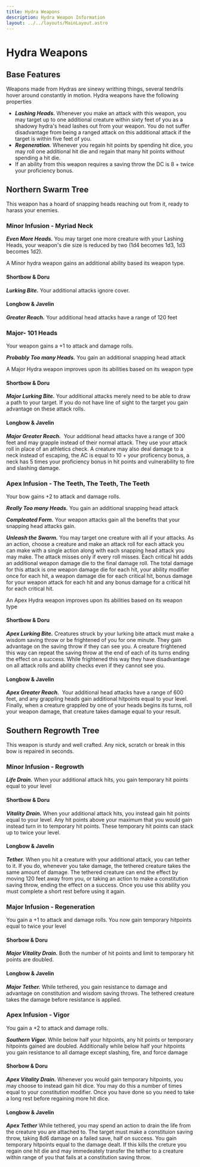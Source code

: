 ```yaml
---
title: Hydra Weapons
description: Hydra Weapon Information
layout: ../../layouts/MainLayout.astro
---
```

# Hydra Weapons

## Base Features
Weapons made from Hydras are sinewy writhing things, several tendrils hover around constantly in motion.
Hydra weapons have the following properties

* ***Lashing Heads.*** Whenever you make an attack with this weapon, you may target up to one additional creature within sixty feet of you as a shadowy hydra's head lashes out from your weapon. You do not suffer disadvantage from being a ranged attack on this additional attack if the target is within five feet of you.
* ***Regeneration.*** Whenever you regain hit points by spending hit dice, you may roll one additional hit die and regain that many hit points without spending a hit die.
* If an ability from this weapon requires a saving throw the DC is 8 + twice your proficiency bonus.

## Northern Swarm Tree
This weapon has a hoard of snapping heads reaching out from it, ready to harass your enemies.

### Minor Infusion - Myriad Neck
***Even More Heads.*** You may target one more creature with your Lashing Heads, your weapon's die size is reduced by two (1d4 becomes 1d3, 1d3 becomes 1d2).

A Minor hydra weapon gains an additional ability based its weapon type.

#### Shortbow & Doru
***Lurking Bite.*** Your additional attacks ignore cover.

#### Longbow & Javelin
***Greater Reach.*** Your additional head attacks have a range of 120 feet

### Major- 101 Heads
Your weapon gains a +1 to attack and damage rolls.

***Probably Too many Heads.*** You gain an additional snapping head attack

A Major Hydra weapon improves upon its abilities based on its weapon type

#### Shortbow & Doru
***Major Lurking Bite.*** Your additional attacks merely need to be able to draw a path to your target. If you do not have line of sight to the target you gain advantage on these attack rolls.

#### Longbow & Javelin
***Major Greater Reach.***  Your additional head attacks have a range of 300 feet and may grapple instead of their normal attack. They use your attack roll in place of an athletics check. A creature may also deal damage to a neck instead of escaping, the AC is equal to 10 + your proficency bonus, a neck has 5 times your proficiency bonus in hit points and vulnerability to fire and slashing damage.

### Apex Infusion - The Teeth, The Teeth, The Teeth

Your bow gains +2 to attack and damage rolls.

***Really Too many Heads.*** You gain an additional snapping head attack

***Compleated Form.*** Your weapon attacks gain all the benefits that your snapping head attacks gain.

***Unleash the Swarm.*** You may target one creature with all if your attacks. As an action, choose a creature and make an attack roll for each attack you can make with a single action along with each snapping head attack you may make. The attack misses only if every roll misses. Each critical hit adds an additional weapon damage die to the final damage roll. The total damage for this attack is one weapon damage die for each hit, your ability modifier once for each hit, a weapon damage die for each critical hit, bonus damage for your weapon attack for each hit and any bonus damage for a critical hit for each critical hit.

An Apex Hydra weapon improves upon its abilities based on its weapon type

#### Shortbow & Doru
***Apex Lurking Bite.*** Creatures struck by your lurking bite attack must make a wisdom saving throw or be frightened of you for one minute. They gain advantage on the saving throw if they can see you. A creature frightened this way can repeat the saving throw at the end of each of its turns ending the effect on a success. While frightened this way they have disadvantage on all attack rolls and ability checks even if they cannot see you.

#### Longbow & Javelin
***Apex Greater Reach.***  Your additional head attacks have a range of 600 feet, and any grappling heads gain additional hitpoints equal to your level. Finally, when a creature grappled by one of your heads begins its turns, roll your weapon damage, that creature takes damage equal to your result.

## Southern Regrowth Tree

This weapon is sturdy and well crafted. Any nick, scratch or break in this bow is repaired in seconds.

### Minor Infusion - Regrowth

***Life Drain.*** When your additional attack hits, you gain temporary hit points equal to your level

#### Shortbow & Doru

***Vitality Drain.*** When your additional attack hits, you instead gain hit points equal to your level. Any hit points above your maximum that you would gain instead turn in to temporary hit points. These temporary hit points can stack up to twice your level.

#### Longbow & Javelin

***Tether.*** When you hit a creature with your additional attack, you can tether to it. If you do, whenever you take damage, the tethered creature takes the same amount of damage. The tethered creature can end the effect by moving 120 feet away from you, or taking an action to make a constitution saving throw, ending the effect on a success. Once you use this ability you must complete a short rest before using it again.

### Major Infusion - Regeneration

You gain a +1 to attack and damage rolls. You now gain temporary hitpoints equal to twice your level

#### Shorbow & Doru
***Major Vitality Drain.*** Both the number of hit points and limit to temporary hit points are doubled.

#### Longbow & Javelin
***Major Tether.*** While tethered, you gain resistance to damage and advantage on constitution and wisdom saving throws. The tethered creature takes the damage before resistance is applied.

### Apex Infusion - Vigor
You gain a +2 to attack and damage rolls.

***Southern Vigor.*** While below half your hitpoints, any hit points or temporary hitpoints gained are doubled. Additionally while below half your hitpoints you gain resistance to all damage except slashing, fire, and force damage

#### Shorbow & Doru
***Apex Vitality Drain.*** Whenever you would gain temporary hitpoints, you may choose to instead gain hit dice. You may do this a number of times equal to your constitution modifier. Once you have done so you need to take a long rest before regaining more hit dice.

#### Longbow & Javelin
***Apex Tether*** While tethered, you may spend an action to drain the life from the creature you are attached to. The target must make a constituion saving throw, taking 8d6 damage on a failed save, half on success. You gain temporary hitpoints equal to the damage dealt. If this kills the creture you regain one hit die and may immedeately transfer the tether to a creature within range of you that fails at a constitution saving throw.
